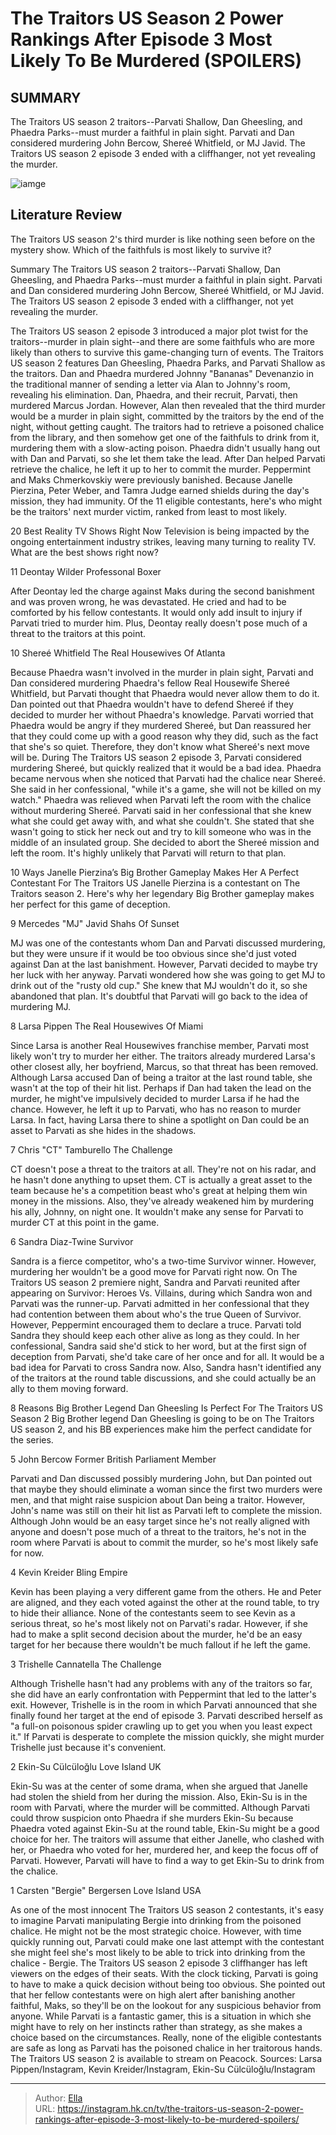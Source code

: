 # The Traitors US Season 2 Power Rankings After Episode 3 Most Likely To Be Murdered (SPOILERS)


## SUMMARY 


 The Traitors US season 2 traitors--Parvati Shallow, Dan Gheesling, and Phaedra Parks--must murder a faithful in plain sight. 
 Parvati and Dan considered murdering John Bercow, Shereé Whitfield, or MJ Javid. 
 The Traitors US season 2 episode 3 ended with a cliffhanger, not yet revealing the murder. 

![iamge](https://static1.srcdn.com/wordpress/wp-content/uploads/2024/01/the-traitors-us-season-2-power-rankings-after-episode-3_-most-likely-to-be-murdered-spoilers.jpg)

## Literature Review
The Traitors US season 2&#39;s third murder is like nothing seen before on the mystery show. Which of the faithfuls is most likely to survive it?




Summary
 The Traitors US season 2 traitors--Parvati Shallow, Dan Gheesling, and Phaedra Parks--must murder a faithful in plain sight. 
 Parvati and Dan considered murdering John Bercow, Shereé Whitfield, or MJ Javid. 
 The Traitors US season 2 episode 3 ended with a cliffhanger, not yet revealing the murder. 


The Traitors US season 2 episode 3 introduced a major plot twist for the traitors--murder in plain sight--and there are some faithfuls who are more likely than others to survive this game-changing turn of events. The Traitors US season 2 features Dan Gheesling, Phaedra Parks, and Parvati Shallow as the traitors. Dan and Phaedra murdered Johnny &#34;Bananas&#34; Devenanzio in the traditional manner of sending a letter via Alan to Johnny&#39;s room, revealing his elimination. Dan, Phaedra, and their recruit, Parvati, then murdered Marcus Jordan. However, Alan then revealed that the third murder would be a murder in plain sight, committed by the traitors by the end of the night, without getting caught.
The traitors had to retrieve a poisoned chalice from the library, and then somehow get one of the faithfuls to drink from it, murdering them with a slow-acting poison. Phaedra didn&#39;t usually hang out with Dan and Parvati, so she let them take the lead. After Dan helped Parvati retrieve the chalice, he left it up to her to commit the murder. Peppermint and Maks Chmerkovskiy were previously banished. Because Janelle Pierzina, Peter Weber, and Tamra Judge earned shields during the day&#39;s mission, they had immunity. Of the 11 eligible contestants, here&#39;s who might be the traitors&#39; next murder victim, ranked from least to most likely.
            
 
 20 Best Reality TV Shows Right Now 
Television is being impacted by the ongoing entertainment industry strikes, leaving many turning to reality TV. What are the best shows right now?













 








 11  Deontay Wilder 
Professonal Boxer
        

After Deontay led the charge against Maks during the second banishment and was proven wrong, he was devastated. He cried and had to be comforted by his fellow contestants. It would only add insult to injury if Parvati tried to murder him. Plus, Deontay really doesn&#39;t pose much of a threat to the traitors at this point.





 10  Shereé Whitfield 
The Real Housewives Of Atlanta


 







Because Phaedra wasn&#39;t involved in the murder in plain sight, Parvati and Dan considered murdering Phaedra&#39;s fellow Real Housewife Shereé Whitfield, but Parvati thought that Phaedra would never allow them to do it. Dan pointed out that Phaedra wouldn&#39;t have to defend Shereé if they decided to murder her without Phaedra&#39;s knowledge. Parvati worried that Phaedra would be angry if they murdered Shereé, but Dan reassured her that they could come up with a good reason why they did, such as the fact that she&#39;s so quiet. Therefore, they don&#39;t know what Shereé&#39;s next move will be.
During The Traitors US season 2 episode 3, Parvati considered murdering Shereé, but quickly realized that it would be a bad idea. Phaedra became nervous when she noticed that Parvati had the chalice near Shereé. She said in her confessional, &#34;while it&#39;s a game, she will not be killed on my watch.&#34; Phaedra was relieved when Parvati left the room with the chalice without murdering Shereé.
Parvati said in her confessional that she knew what she could get away with, and what she couldn&#39;t. She stated that she wasn&#39;t going to stick her neck out and try to kill someone who was in the middle of an insulated group. She decided to abort the Shereé mission and left the room. It&#39;s highly unlikely that Parvati will return to that plan.
            
 
 10 Ways Janelle Pierzina’s Big Brother Gameplay Makes Her A Perfect Contestant For The Traitors US 
Janelle Pierzina is a contestant on The Traitors season 2. Here&#39;s why her legendary Big Brother gameplay makes her perfect for this game of deception.









 9  Mercedes &#34;MJ&#34; Javid 
Shahs Of Sunset
        

MJ was one of the contestants whom Dan and Parvati discussed murdering, but they were unsure if it would be too obvious since she&#39;d just voted against Dan at the last banishment. However, Parvati decided to maybe try her luck with her anyway. Parvati wondered how she was going to get MJ to drink out of the &#34;rusty old cup.&#34; She knew that MJ wouldn&#39;t do it, so she abandoned that plan. It&#39;s doubtful that Parvati will go back to the idea of murdering MJ.





 8  Larsa Pippen 
The Real Housewives Of Miami


Since Larsa is another Real Housewives franchise member, Parvati most likely won&#39;t try to murder her either. The traitors already murdered Larsa&#39;s other closest ally, her boyfriend, Marcus, so that threat has been removed. Although Larsa accused Dan of being a traitor at the last round table, she wasn&#39;t at the top of their hit list. Perhaps if Dan had taken the lead on the murder, he might&#39;ve impulsively decided to murder Larsa if he had the chance. However, he left it up to Parvati, who has no reason to murder Larsa. In fact, having Larsa there to shine a spotlight on Dan could be an asset to Parvati as she hides in the shadows.





 7  Chris &#34;CT&#34; Tamburello 
The Challenge


 







CT doesn&#39;t pose a threat to the traitors at all. They&#39;re not on his radar, and he hasn&#39;t done anything to upset them. CT is actually a great asset to the team because he&#39;s a competition beast who&#39;s great at helping them win money in the missions. Also, they&#39;ve already weakened him by murdering his ally, Johnny, on night one. It wouldn&#39;t make any sense for Parvati to murder CT at this point in the game.





 6  Sandra Diaz-Twine 
Survivor
        

Sandra is a fierce competitor, who&#39;s a two-time Survivor winner. However, murdering her wouldn&#39;t be a good move for Parvati right now. On The Traitors US season 2 premiere night, Sandra and Parvati reunited after appearing on Survivor: Heroes Vs. Villains, during which Sandra won and Parvati was the runner-up. Parvati admitted in her confessional that they had contention between them about who&#39;s the true Queen of Survivor. However, Peppermint encouraged them to declare a truce. Parvati told Sandra they should keep each other alive as long as they could.
In her confessional, Sandra said she&#39;d stick to her word, but at the first sign of deception from Parvati, she&#39;d take care of her once and for all. It would be a bad idea for Parvati to cross Sandra now. Also, Sandra hasn&#39;t identified any of the traitors at the round table discussions, and she could actually be an ally to them moving forward.
            
 
 8 Reasons Big Brother Legend Dan Gheesling Is Perfect For The Traitors US Season 2 
Big Brother legend Dan Gheesling is going to be on The Traitors US season 2, and his BB experiences make him the perfect candidate for the series.









 5  John Bercow 
Former British Parliament Member
        

Parvati and Dan discussed possibly murdering John, but Dan pointed out that maybe they should eliminate a woman since the first two murders were men, and that might raise suspicion about Dan being a traitor. However, John&#39;s name was still on their hit list as Parvati left to complete the mission. Although John would be an easy target since he&#39;s not really aligned with anyone and doesn&#39;t pose much of a threat to the traitors, he&#39;s not in the room where Parvati is about to commit the murder, so he&#39;s most likely safe for now.





 4  Kevin Kreider 
Bling Empire


Kevin has been playing a very different game from the others. He and Peter are aligned, and they each voted against the other at the round table, to try to hide their alliance. None of the contestants seem to see Kevin as a serious threat, so he&#39;s most likely not on Parvati&#39;s radar. However, if she had to make a split second decision about the murder, he&#39;d be an easy target for her because there wouldn&#39;t be much fallout if he left the game.





 3  Trishelle Cannatella 
The Challenge
        

Although Trishelle hasn&#39;t had any problems with any of the traitors so far, she did have an early confrontation with Peppermint that led to the latter&#39;s exit. However, Trishelle is in the room in which Parvati announced that she finally found her target at the end of episode 3. Parvati described herself as &#34;a full-on poisonous spider crawling up to get you when you least expect it.&#34; If Parvati is desperate to complete the mission quickly, she might murder Trishelle just because it&#39;s convenient.





 2  Ekin-Su Cülcüloğlu 
Love Island UK


Ekin-Su was at the center of some drama, when she argued that Janelle had stolen the shield from her during the mission. Also, Ekin-Su is in the room with Parvati, where the murder will be committed. Although Parvati could throw suspicion onto Phaedra if she murders Ekin-Su because Phaedra voted against Ekin-Su at the round table, Ekin-Su might be a good choice for her. The traitors will assume that either Janelle, who clashed with her, or Phaedra who voted for her, murdered her, and keep the focus off of Parvati. However, Parvati will have to find a way to get Ekin-Su to drink from the chalice.





 1  Carsten &#34;Bergie&#34; Bergersen 
Love Island USA


 







As one of the most innocent The Traitors US season 2 contestants, it&#39;s easy to imagine Parvati manipulating Bergie into drinking from the poisoned chalice. He might not be the most strategic choice. However, with time quickly running out, Parvati could make one last attempt with the contestant she might feel she&#39;s most likely to be able to trick into drinking from the chalice - Bergie.
The Traitors US season 2 episode 3 cliffhanger has left viewers on the edges of their seats. With the clock ticking, Parvati is going to have to make a quick decision without being too obvious. She pointed out that her fellow contestants were on high alert after banishing another faithful, Maks, so they&#39;ll be on the lookout for any suspicious behavior from anyone. While Parvati is a fantastic gamer, this is a situation in which she might have to rely on her instincts rather than strategy, as she makes a choice based on the circumstances. Really, none of the eligible contestants are safe as long as Parvati has the poisoned chalice in her traitorous hands.
The Traitors US season 2 is available to stream on Peacock.
Sources: Larsa Pippen/Instagram, Kevin Kreider/Instagram, Ekin-Su Cülcüloğlu/Instagram

---

> Author: [Ella](https://instagram.hk.cn/)  
> URL: https://instagram.hk.cn/tv/the-traitors-us-season-2-power-rankings-after-episode-3-most-likely-to-be-murdered-spoilers/  

